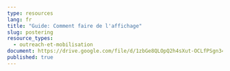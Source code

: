 ```yaml
---
type: resources
lang: fr
title: "Guide: Comment faire de l'affichage"
slug: postering
resource_types:
  - outreach-et-mobilisation
document: https://drive.google.com/file/d/1zbGe8QLOpQ2h4sXut-OCLfPSgn34eOBK/view?usp=sharing
published: true
---
```

